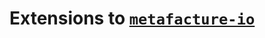 # Extensions to [`metafacture-io`](https://github.com/metafacture/metafacture-core/tree/master/metafacture-io)